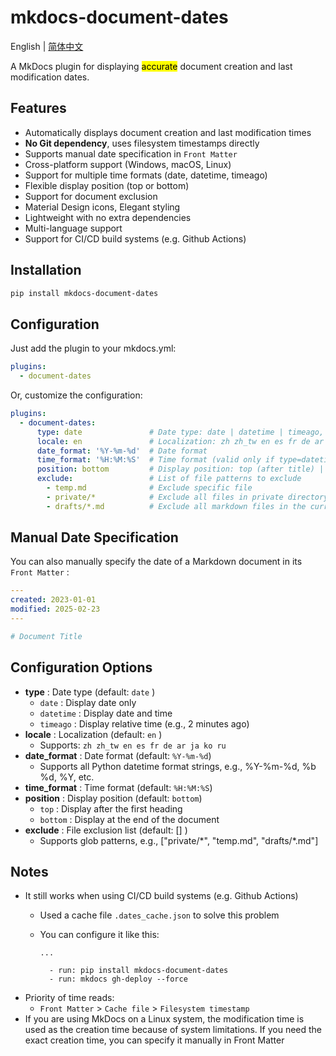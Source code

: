 # mkdocs-document-dates

English | [简体中文](README_zh.md)



A MkDocs plugin for displaying <mark>accurate</mark> document creation and last modification dates.

## Features

- Automatically displays document creation and last modification times
- **No Git dependency**, uses filesystem timestamps directly
- Supports manual date specification in `Front Matter`
- Cross-platform support (Windows, macOS, Linux)
- Support for multiple time formats (date, datetime, timeago)
- Flexible display position (top or bottom)
- Support for document exclusion
- Material Design icons, Elegant styling
- Lightweight with no extra dependencies
- Multi-language support
- Support for CI/CD build systems (e.g. Github Actions)

## Installation

```bash
pip install mkdocs-document-dates
```

## Configuration

Just add the plugin to your mkdocs.yml:

```yaml
plugins:
  - document-dates
```

Or, customize the configuration:

```yaml
plugins:
  - document-dates:
      type: date               # Date type: date | datetime | timeago, default: date
      locale: en               # Localization: zh zh_tw en es fr de ar ja ko ru, default: en
      date_format: '%Y-%m-%d'  # Date format
      time_format: '%H:%M:%S'  # Time format (valid only if type=datetime)
      position: bottom         # Display position: top (after title) | bottom (end of document), default: bottom
      exclude:                 # List of file patterns to exclude
        - temp.md              # Exclude specific file
        - private/*            # Exclude all files in private directory, including subdirectories
        - drafts/*.md          # Exclude all markdown files in the current directory drafts, but not subdirectories
```

## Manual Date Specification

You can also manually specify the date of a Markdown document in its `Front Matter` :

```yaml
---
created: 2023-01-01
modified: 2025-02-23
---

# Document Title
```



## Configuration Options

- **type** : Date type (default: `date` )
  - `date` : Display date only
  - `datetime` : Display date and time
  - `timeago` : Display relative time (e.g., 2 minutes ago)
- **locale** : Localization (default: `en` )
  - Supports: `zh zh_tw en es fr de ar ja ko ru`
- **date_format** : Date format (default: `%Y-%m-%d`)
  - Supports all Python datetime format strings, e.g., %Y-%m-%d, %b %d, %Y, etc.
- **time_format** : Time format (default: `%H:%M:%S`)
- **position** : Display position (default: `bottom`)
  - `top` : Display after the first heading
  - `bottom` : Display at the end of the document
- **exclude** : File exclusion list (default: [] )
  - Supports glob patterns, e.g., ["private/\*", "temp.md", "drafts/\*.md"]

## Notes

- It still works when using CI/CD build systems (e.g. Github Actions)
  - Used a cache file `.dates_cache.json` to solve this problem
  - You can configure it like this:
    
    ```
    ...
    
      - run: pip install mkdocs-document-dates
      - run: mkdocs gh-deploy --force
    ```
- Priority of time reads:
  - `Front Matter` > `Cache file` > `Filesystem timestamp`
- If you are using MkDocs on a Linux system, the modification time is used as the creation time because of system limitations. If you need the exact creation time, you can specify it manually in Front Matter